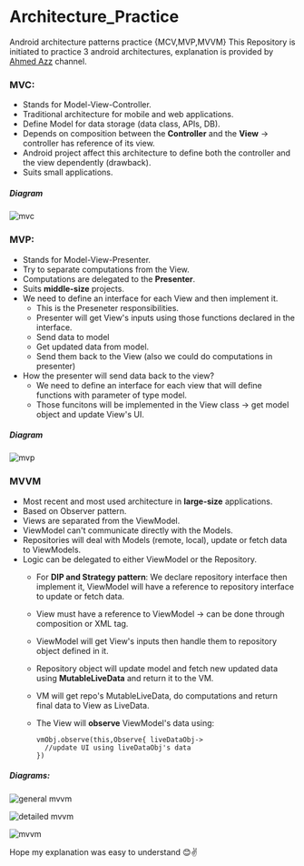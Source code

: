 # Architecture_Practice
Android architecture patterns practice {MCV,MVP,MVVM}
This Repository is initiated to practice 3 android architectures, explanation is provided by [Ahmed Azz](https://www.youtube.com/playlist?list=PLb6ZzJ93PVwqU5kxWftiLY_iHNZvfoUM2) channel.

### MVC:
  - Stands for Model-View-Controller.
  - Traditional architecture for mobile and web applications.
  - Define Model for data storage (data class, APIs, DB).
  - Depends on composition between the **Controller** and the **View** -> controller has reference of its view.
  - Android project affect this architecture to define both the controller and the view dependently (drawback).
  - Suits small applications.
  
  ##### Diagram
  ![mvc](https://user-images.githubusercontent.com/47453799/184301878-4b60d83c-bcd4-441b-beaf-3190829f94b2.png)

  
### MVP:
  - Stands for Model-View-Presenter.
  - Try to separate computations from the View.
  - Computations are delegated to the **Presenter**.
  - Suits **middle-size** projects.
  - We need to define an interface for each View and then implement it.
    - This is the Preseneter responsibilities.
    - Presenter will get View's inputs using those functions declared in the interface.
    - Send data to model
    - Get updated data from model.
    - Send them back to the View (also we could do computations in presenter)
  - How the presenter will send data back to the view?
    - We need to define an interface for each view that will define functions with parameter of type model.
    - Those funcitons will be implemented in the View class -> get model object and update View's UI.
    
   ##### Diagram
   ![mvp](https://user-images.githubusercontent.com/47453799/184303336-d6f42a67-ab94-4612-bd97-4b4cc9ea437a.png)

### MVVM
  - Most recent and most used architecture in **large-size** applications.
  - Based on Observer pattern.
  - Views are separated from the ViewModel.
  - ViewModel can't communicate directly with the Models.
  - Repositories will deal with Models (remote, local), update or fetch data to ViewModels.
  - Logic can be delegated to either ViewModel or the Repository.
    - For **DIP and Strategy pattern**: We declare repository interface then implement it, ViewModel will have a reference to repository interface to update or fetch data.
    - View must have a reference to ViewModel -> can be done through composition or XML <data> tag.
    - ViewModel will get View's inputs then handle them to repository object defined in it.
    - Repository object will update model and fetch new updated data using **MutableLiveData<T>** and return it to the VM.
    - VM will get repo's MutableLiveData<T>, do computations and return final data to View as LiveData<T>.
    - The View will **observe** ViewModel's data using:

      ```
      vmObj.observe(this,Observe{ liveDataObj->
        //update UI using liveDataObj's data
      })
      ```
  
  ##### Diagrams:
  ![general mvvm](https://user-images.githubusercontent.com/47453799/184304839-059b3888-12f2-43b0-b2ce-b81bfeeee096.png)
  
  ![detailed mvvm](https://user-images.githubusercontent.com/47453799/184304818-47ff0569-d5d4-4e73-a6e3-d3e59346b2a3.png)
  
  ![mvvm](https://user-images.githubusercontent.com/47453799/184304834-dc86600e-750b-47c7-ae86-c3e6c9edd10f.png)

Hope my explanation was easy to understand 😊✌
  
